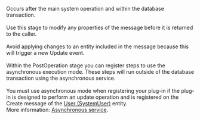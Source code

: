 Occurs after the main system operation and within the database transaction.<br /><br />Use this stage to modify any properties of the message before it is returned to the caller.<br /><br />Avoid applying changes to an entity included in the message because this will trigger a new Update event.<br /><br />Within the PostOperation stage you can register steps to use the asynchronous execution mode. These steps will run outside of the database transaction using the asynchronous service.<br /><br />You must use asynchronous mode when registering your plug-in if the plug-in is designed to perform an update operation and is registered on the Create message of the [User (SystemUser)](/power-apps/developer/data-platform/reference/entities/systemuser.md) entity. <br />More information: [Asynchronous service](/powerapps/developer/data-platform/asynchronous-service).
